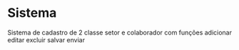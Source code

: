 # Sistema
Sistema de cadastro de 2 classe setor e colaborador com funções adicionar editar excluir salvar enviar
